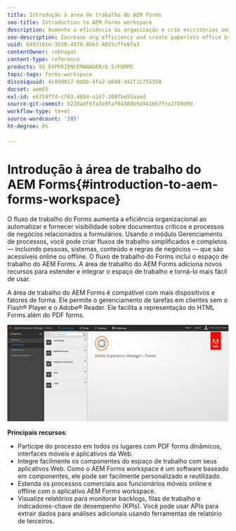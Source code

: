 ```yaml
---
title: Introdução à área de trabalho do AEM Forms
seo-title: Introduction to AEM Forms workspace
description: Aumente a eficiência da organização e crie escritórios sem papel por automação de processos de negócios usando o LiveCycle AEM Forms workspace.
seo-description: Increase org efficiency and create paperless office by business process automation using LiveCycle AEM Forms workspace.
uuid: 6493101e-1030-4579-8bb1-4825cffe8fa3
contentOwner: robhagat
content-type: reference
products: SG_EXPERIENCEMANAGER/6.5/FORMS
topic-tags: forms-workspace
discoiquuid: 4c89d017-0d4b-4fa2-b648-342f3c755350
docset: aem65
exl-id: e6759ffd-cf63-4684-a1d7-208fbe55aaed
source-git-commit: b220adf6fa3e9faf94389b9a9416b7fca2f89d9d
workflow-type: tm+mt
source-wordcount: '205'
ht-degree: 0%

---
```


# Introdução à área de trabalho do AEM Forms{#introduction-to-aem-forms-workspace}

O fluxo de trabalho do Forms aumenta a eficiência organizacional ao automatizar e fornecer visibilidade sobre documentos críticos e processos de negócios relacionados a formulários. Usando o módulo Gerenciamento de processos, você pode criar fluxos de trabalho simplificados e completos — incluindo pessoas, sistemas, conteúdo e regras de negócios — que são acessíveis online ou offline. O fluxo de trabalho do Forms inclui o espaço de trabalho do AEM Forms. A área de trabalho do AEM Forms adiciona novos recursos para estender e integrar o espaço de trabalho e torná-lo mais fácil de usar.

A área de trabalho do AEM Forms é compatível com mais dispositivos e fatores de forma. Ele permite o gerenciamento de tarefas em clientes sem o Flash® Player e o Adobe® Reader. Ele facilita a representação do HTML Forms além do PDF forms.

![html-ws](assets/html-ws.png)

**Principais recursos**:

* Participe do processo em todos os lugares com PDF forms dinâmicos, interfaces móveis e aplicativos da Web.
* Integre facilmente os componentes do espaço de trabalho com seus aplicativos Web. Como o AEM Forms workspace é um software baseado em componentes, ele pode ser facilmente personalizado e reutilizado.
* Estenda os processos comerciais aos funcionários móveis online e offline com o aplicativo AEM Forms workspace.
* Visualize relatórios para monitorar backlogs, filas de trabalho e indicadores-chave de desempenho (KPIs). Você pode usar APIs para extrair dados para análises adicionais usando ferramentas de relatório de terceiros.

